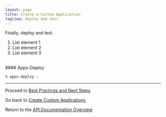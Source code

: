 ```yaml
---
layout: page
title: Create a Custom Application
tagline: Deploy and test
---
```


Finally, deploy and test.

1. List element 1
2. List element 2
3. List element 3


<br>
#### Apps-Deploy

```
% apps-deploy .
```




---
Proceed to [Best Practices and Next Steps](03.create_app_05.md)

Go back to [Create Custom Applications](03.create_app.md)

Return to the [API Documentation Overview](../index.md)
